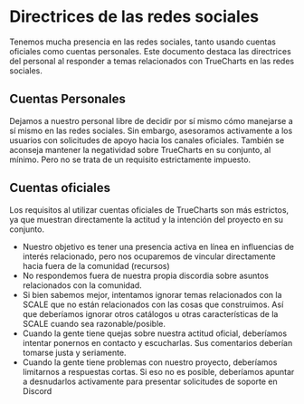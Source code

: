 # Directrices de las redes sociales

Tenemos mucha presencia en las redes sociales, tanto usando cuentas oficiales como cuentas personales. Este documento destaca las directrices del personal al responder a temas relacionados con TrueCharts en las redes sociales.

## Cuentas Personales

Dejamos a nuestro personal libre de decidir por sí mismo cómo manejarse a sí mismo en las redes sociales. Sin embargo, asesoramos activamente a los usuarios con solicitudes de apoyo hacia los canales oficiales. También se aconseja mantener la negatividad sobre TrueCharts en su conjunto, al mínimo. Pero no se trata de un requisito estrictamente impuesto.

## Cuentas oficiales

Los requisitos al utilizar cuentas oficiales de TrueCharts son más estrictos, ya que muestran directamente la actitud y la intención del proyecto en su conjunto.

- Nuestro objetivo es tener una presencia activa en línea en influencias de interés relacionado, pero nos ocuparemos de vincular directamente hacia fuera de la comunidad (recursos)
- No respondemos fuera de nuestra propia discordia sobre asuntos relacionados con la comunidad.
- Si bien sabemos mejor, intentamos ignorar temas relacionados con la SCALE que no están relacionados con las cosas que construimos. Así que deberíamos ignorar otros catálogos u otras características de la SCALE cuando sea razonable/posible.
- Cuando la gente tiene quejas sobre nuestra actitud oficial, deberíamos intentar ponernos en contacto y escucharlas. Sus comentarios deberían tomarse justa y seriamente.
- Cuando la gente tiene problemas con nuestro proyecto, deberíamos limitarnos a respuestas cortas. Si eso no es posible, deberíamos apuntar a desnudarlos activamente para presentar solicitudes de soporte en Discord
